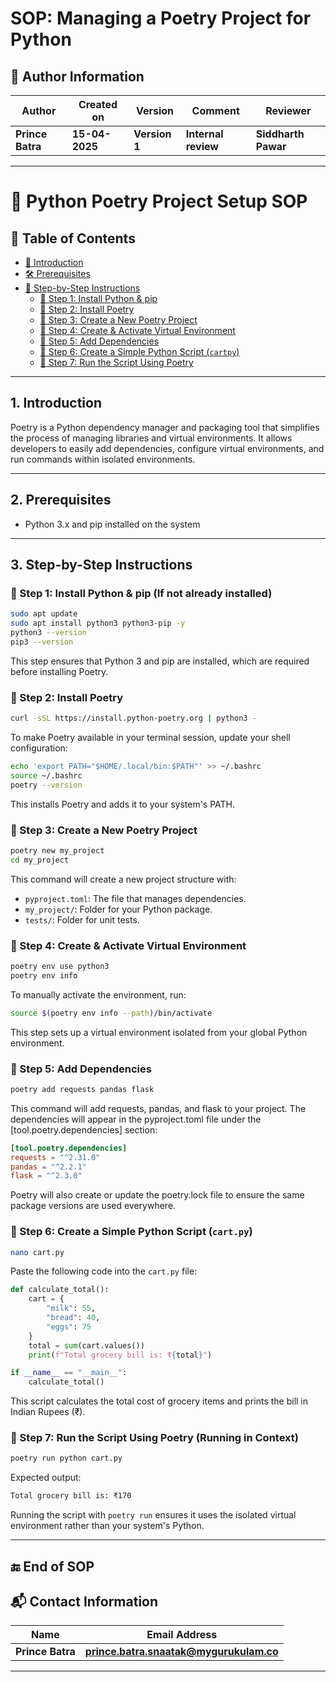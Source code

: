 
# SOP: Managing a Poetry Project for Python

## 👤 **Author Information**
| **Author** | **Created on** | **Version**  | **Comment** | **Reviewer** |
|------------|----------------|--------------|-------------|--------------|
| **Prince Batra**   | **15-04-2025**   | **Version 1** | **Internal review** | **Siddharth Pawar** |

---

# 📘 Python Poetry Project Setup SOP

## 📖 Table of Contents    
- [📌 Introduction](#1-introduction)
- [🛠 Prerequisites](#2-prerequisites)
- [🧭 Step-by-Step Instructions](#3-step-by-step-instructions)  
  - [📍 Step 1: Install Python & pip](#-step-1-install-python--pip-if-not-already-installed)  
  - [📍 Step 2: Install Poetry](#-step-2-install-poetry)  
  - [📍 Step 3: Create a New Poetry Project](#-step-3-create-a-new-poetry-project)  
  - [📍 Step 4: Create & Activate Virtual Environment](#-step-4-create--activate-virtual-environment)  
  - [📍 Step 5: Add Dependencies](#-step-5-add-dependencies)  
  - [📍 Step 6: Create a Simple Python Script (`cartpy`)](#-step-6-create-a-simple-python-script-cartpy)  
  - [📍 Step 7: Run the Script Using Poetry](#-step-7-run-the-script-using-poetry-running-in-context)  

---
## 1. Introduction  
Poetry is a Python dependency manager and packaging tool that simplifies the process of managing libraries and virtual environments. It allows developers to easily add dependencies, configure virtual environments, and run commands within isolated environments.

---

## 2. Prerequisites  
- Python 3.x and pip installed on the system   

---

## 3. Step-by-Step Instructions  

### 📍 Step 1: Install Python & pip (If not already installed)

```bash
sudo apt update
sudo apt install python3 python3-pip -y
python3 --version
pip3 --version
```
This step ensures that Python 3 and pip are installed, which are required before installing Poetry.

### 📍 Step 2: Install Poetry

```bash
curl -sSL https://install.python-poetry.org | python3 -
```

To make Poetry available in your terminal session, update your shell configuration:

```bash
echo 'export PATH="$HOME/.local/bin:$PATH"' >> ~/.bashrc
source ~/.bashrc
poetry --version
```

This installs Poetry and adds it to your system's PATH.

### 📍 Step 3: Create a New Poetry Project

```bash
poetry new my_project
cd my_project
```

This command will create a new project structure with:
- `pyproject.toml`: The file that manages dependencies.
- `my_project/`: Folder for your Python package.
- `tests/`: Folder for unit tests.

### 📍 Step 4: Create & Activate Virtual Environment

```bash
poetry env use python3
poetry env info
```

To manually activate the environment, run:

```bash
source $(poetry env info --path)/bin/activate
```

This step sets up a virtual environment isolated from your global Python environment.

### 📍 Step 5: Add Dependencies

```bash
poetry add requests pandas flask
```

This command will add requests, pandas, and flask to your project. The dependencies will appear in the pyproject.toml file under the [tool.poetry.dependencies] section:

```toml
[tool.poetry.dependencies]
requests = "^2.31.0"
pandas = "^2.2.1"
flask = "^2.3.0"
```

Poetry will also create or update the poetry.lock file to ensure the same package versions are used everywhere.

### 📍 Step 6: Create a Simple Python Script (`cart.py`)

```bash
nano cart.py
```

Paste the following code into the `cart.py` file:

```python
def calculate_total():
    cart = {
        "milk": 55,
        "bread": 40,
        "eggs": 75
    }
    total = sum(cart.values())
    print(f"Total grocery bill is: ₹{total}")

if __name__ == "__main__":
    calculate_total()
```

This script calculates the total cost of grocery items and prints the bill in Indian Rupees (₹).

### 📍 Step 7: Run the Script Using Poetry (Running in Context)

```bash
poetry run python cart.py
```

Expected output:

```bash
Total grocery bill is: ₹170
```

Running the script with `poetry run` ensures it uses the isolated virtual environment rather than your system's Python.

---

## 🔚 End of SOP

## 📬 **Contact Information**
| **Name** | **Email Address**        |
|----------|--------------------------|
| **Prince Batra**  | **prince.batra.snaatak@mygurukulam.co**   |
---
